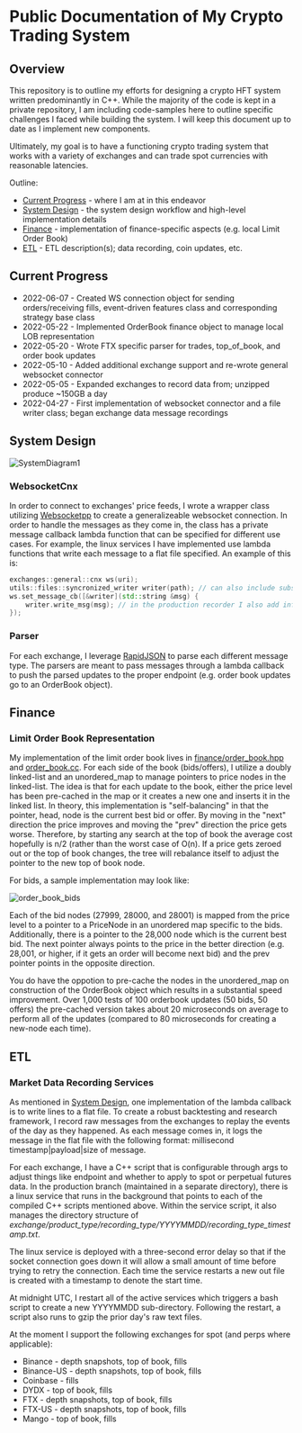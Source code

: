 # Public Documentation of My Crypto Trading System
## Overview
This repository is to outline my efforts for designing a crypto HFT system written predominantly in C++. While the majority of the code is kept in a private repository, I am including code-samples here to outline specific challenges I faced while building the system. I will keep this document up to date as I implement new components.

Ultimately, my goal is to have a functioning crypto trading system that works with a variety of exchanges and can trade spot currencies with reasonable latencies.

Outline:
* [Current Progress](#current-progress) - where I am at in this endeavor
* [System Design](#system-design) - the system design workflow and high-level implementation details
* [Finance](#finance) - implementation of finance-specific aspects (e.g. local Limit Order Book)
* [ETL](#etl) - ETL description(s); data recording, coin updates, etc.

## Current Progress
* 2022-06-07 - Created WS connection object for sending orders/receiving fills, event-driven features class and corresponding strategy base class
* 2022-05-22 - Implemented OrderBook finance object to manage local LOB representation 
* 2022-05-20 - Wrote FTX specific parser for trades, top\_of\_book, and order book updates
* 2022-05-10 - Added additional exchange support and re-wrote general websocket connector
* 2022-05-05 - Expanded exchanges to record data from; unzipped produce ~150GB a day
* 2022-04-27 - First implementation of websocket connector and a file writer class; began exchange data message recordings

## System Design
![SystemDiagram1](https://user-images.githubusercontent.com/61852120/166719907-06c56249-222e-4eda-9e9e-b58a29e668eb.PNG)

### WebsocketCnx
In order to connect to exchanges' price feeds, I wrote a wrapper class utilizing [Websocketpp](https://github.com/zaphoyd/websocketpp) to create a generalizeable websocket connection. In order to handle the messages as they come in, the class has a private message callback lambda function that can be specified for different use cases. For example, the linux services I have implemented use lambda functions that write each message to a flat file specified. An example of this is:
```C++
exchanges::general::cnx ws(uri);
utils::files::syncronized_writer writer(path); // can also include subsciption messages in alternate constructor to subscribe to specific channels
ws.set_message_cb([&writer](std::string &msg) {
    writer.write_msg(msg); // in the production recorder I also add information regarding when I received the message separated by a '|'
});
```

### Parser
For each exchange, I leverage [RapidJSON](https://github.com/Tencent/rapidjson) to parse each different message type. The parsers are meant to pass messages through a lambda callback to push the parsed updates to the proper endpoint (e.g. order book updates go to an OrderBook object). 


## Finance
### Limit Order Book Representation
My implementation of the limit order book lives in [finance/order\_book.hpp](finance/order_book.hpp) and [order\_book.cc](finance/order_book.cc). For each side of the book (bids/offers), I utilize a doubly linked-list and an unordered_map to manage pointers to price nodes in the linked-list. The idea is that for each update to the book, either the price level has been pre-cached in the map or it creates a new one and inserts it in the linked list. 
In theory, this implementation is "self-balancing" in that the pointer, head, node is the current best bid or offer. By moving in the "next" direction the price improves and moving the "prev" direction the price gets worse. Therefore, by starting any search at the top of book the average cost hopefully is n/2 (rather than the worst case of O(n). 
If a price gets zeroed out or the top of book changes, the tree will rebalance itself to adjust the pointer to the new top of book node.

For bids, a sample implementation may look like:

![order_book_bids](https://user-images.githubusercontent.com/61852120/169717978-a4364769-73c5-4e28-b769-ad7242e67318.PNG)

Each of the bid nodes (27999, 28000, and 28001) is mapped from the price level to a pointer to a PriceNode in an unordered map specific to the bids. Additionally, there is a pointer to the 28,000 node which is the current best bid. The next pointer always points to the price in the better direction (e.g. 28,001, or higher, if it gets an order will become next bid) and the prev pointer points in the opposite direction.

You do have the oppotion to pre-cache the nodes in the unordered_map on construction of the OrderBook object which results in a substantial speed improvement. Over 1,000 tests of 100 orderbook updates (50 bids, 50 offers) the pre-cached version takes about 20 microseconds on average to perform all of the updates (compared to 80 microseconds for creating a new-node each time).


## ETL
### Market Data Recording Services
As mentioned in [System Design](#system-design), one implementation of the lambda callback is to write lines to a flat file. To create a robust backtesting and research framework, I record raw messages from the exchanges to replay the events of the day as they happened. As each message comes in, it logs the message in the flat file with the following format: millisecond timestamp|payload|size of message. 

For each exchange, I have a C++ script that is configurable through args to adjust things like endpoint and whether to apply to spot or perpetual futures data. In the production branch (maintained in a separate directory), there is a linux service that runs in the background that points to each of the compiled C++ scripts mentioned above. Within the service script, it also manages the directory structure of *exchange/product_type/recording_type/YYYYMMDD/recording_type_timestamp.txt*. 

The linux service is deployed with a three-second error delay so that if the socket connection goes down it will allow a small amount of time before trying to retry the connection. Each time the service restarts a new out file is created with a timestamp to denote the start time.

At midnight UTC, I restart all of the active services which triggers a bash script to create a new YYYYMMDD sub-directory. Following the restart, a script also runs to gzip the prior day's raw text files.

At the moment I support the following exchanges for spot (and perps where applicable):
* Binance - depth snapshots, top of book, fills
* Binance-US - depth snapshots, top of book, fills
* Coinbase - fills
* DYDX - top of book, fills
* FTX - depth snapshots, top of book, fills
* FTX-US - depth snapshots, top of book, fills
* Mango - top of book, fills

